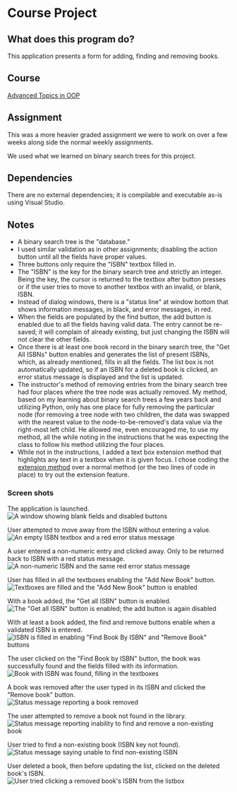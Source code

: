# Course Project

## What does this program do?
This application presents a form for adding, finding and removing books.

## Course
[Advanced Topics in OOP](https://www.bellevuecollege.edu/classes/All/PROG/260)

## Assignment
This was a more heavier graded assignment we were to work on over a few weeks along side the normal weekly assignments.

We used what we learned on binary search trees for this project.

## Dependencies
There are no external dependencies; it is compilable and executable as-is using Visual Studio.

## Notes
- A binary search tree is the "database."
- I used similar validation as in other assignments; disabling the action button until all the fields have proper values.
- Three buttons only require the "ISBN" textbox filled in.
- The "ISBN" is the key for the binary search tree and strictly an integer. Being the key, the cursor is returned to the
  textbox after button presses or if the user tries to move to another textbox with an invalid, or blank, ISBN.
- Instead of dialog windows, there is a "status line" at window bottom that shows information messages, in black, and
  error messages, in red.
- When the fields are populated by the find button, the add button is enabled due to all the fields having valid data.
  The entry cannot be re-saved; it will complain of already existing, but just changing the ISBN will not clear the other
  fields.
- Once there is at least one book record in the binary search tree, the "Get All ISBNs" button enables and generates the
  list of present ISBNs, which, as already mentioned, fills in all the fields. The list box is not automatically updated,
  so if an ISBN for a deleted book is clicked, an error status message is displayed and the list is updated.
- The instructor's method of removing entries from the binary search tree had four places where the tree node was actually
  removed. My method, based on my learning about binary search trees a few years back and utilizing Python, only has one
  place for fully removing the particular node (for removing a tree node with two children, the data was swapped with the
  nearest value to the node-to-be-removed's data value via the right-most left child. He allowed me, even encouraged me,
  to use my method, all the while noting in the instructions that he was expecting the class to follow his method
  utilizing the four places.
- While not in the instructions, I added a text box extension method that highlights any text in a textbox when it is
  given focus. I chose coding the [extension method](Prog260CourseProject\TextBoxExtensions.cs) over a normal method (or
  the two lines of code in place) to try out the extension feature.

### Screen shots

The application is launched.<br/>
![A window showing blank fields and disabled buttons](screenshots/first.JPG)

User attempted to move away from the ISBN without entering a value.<br/>
![An empty ISBN textbox and a red error status message](screenshots/empty.JPG)

A user entered a non-numeric entry and clicked away. Only to be returned back to ISBN with a red status message.<br/>
![A non-numeric ISBN and the same red error status message](screenshots/invalid.JPG)

User has filled in all the textboxes enabling the "Add New Book" button.<br/>
![Textboxes are filled and the "Add New Book" button is enabled](screenshots/adding.JPG)

With a book added, the "Get all ISBN" button is enabled.<br/>
![The "Get all ISBN" button is enabled; the add button is again disabled](screenshots/added.JPG)

With at least a book added, the find and remove buttons enable when a validated ISBN is entered.<br/>
![ISBN is filled in enabling "Find Book By ISBN" and "Remove Book" buttons](screenshots/findRemoved.JPG)

The user clicked on the "Find Book by ISBN" button, the book was successfully found and the fields filled with its
information.<br/>
![Book with ISBN was found, filling in the textboxes](screenshots/found.JPG)

A book was removed after the user typed in its ISBN and clicked the "Remove book" button.<br/>
![Status message reporting a book removed](screenshots/removed.JPG)

The user attempted to remove a book not found in the library.<br/>
![Status message reporting inability to find and remove a non-existing book](screenshots/unremovable.JPG)

User tried to find a non-existing book (ISBN key not found).<br/>
![Status message saying unable to find non-existing ISBN](screenshots/unfound.JPG)

User deleted a book, then before updating the list, clicked on the deleted book's ISBN.<br/>
![User tried clicking a removed book's ISBN from the listbox](screenshots/unISBN.JPG)
